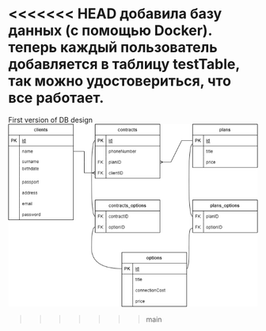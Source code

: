 <<<<<<< HEAD
добавила базу данных (с помощью Docker). теперь каждый пользователь добавляется в таблицу testTable, так можно удостовериться, что все работает. 
=======
First version of DB design
![Image](https://github.com/GaynelleFlores/JavaSchool-eCare/blob/task1_DB_design/DatabaseNewVersion.png)
>>>>>>> main
